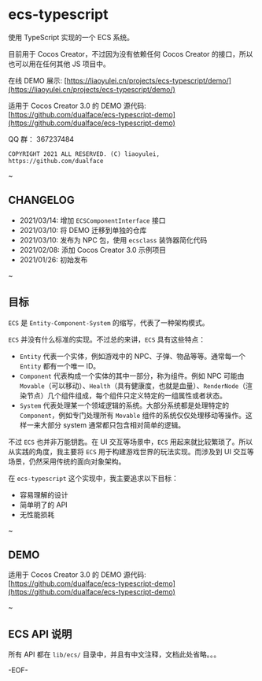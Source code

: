 # ecs-typescript

使用 TypeScript 实现的一个 ECS 系统。

目前用于 Cocos Creator，不过因为没有依赖任何 Cocos Creator 的接口，所以也可以用在任何其他 JS 项目中。

在线 DEMO 展示: [https://liaoyulei.cn/projects/ecs-typescript/demo/](https://liaoyulei.cn/projects/ecs-typescript/demo/)

适用于 Cocos Creator 3.0 的 DEMO 源代码: [https://github.com/dualface/ecs-typescript-demo](https://github.com/dualface/ecs-typescript-demo)


QQ 群： 367237484

```
COPYRIGHT 2021 ALL RESERVED. (C) liaoyulei, https://github.com/dualface
```

~


## CHANGELOG

-   2021/03/14: 增加 `ECSComponentInterface` 接口
-   2021/03/10: 将 DEMO 迁移到单独的仓库
-   2021/03/10: 发布为 NPC 包，使用 `ecsclass` 装饰器简化代码
-   2021/02/08: 添加 Cocos Creator 3.0 示例项目
-   2021/01/26: 初始发布

~


## 目标

`ECS` 是 `Entity-Component-System` 的缩写，代表了一种架构模式。

`ECS` 并没有什么标准的实现。不过总的来讲，`ECS` 具有这些特点：

-   `Entity` 代表一个实体，例如游戏中的 NPC、子弹、物品等等。通常每一个 `Entity` 都有一个唯一 ID。
-   `Component` 代表构成一个实体的其中一部分，称为组件。例如 NPC 可能由 `Movable`（可以移动）、`Health`（具有健康度，也就是血量）、`RenderNode`（渲染节点）几个组件组成，每个组件只定义特定的一组属性或者状态。
-   `System` 代表处理某一个领域逻辑的系统。大部分系统都是处理特定的 `Component`，例如专门处理所有 `Movable` 组件的系统仅仅处理移动等操作。这样一来大部分 system 通常都只包含相对简单的逻辑。

不过 `ECS` 也并非万能钥匙。在 UI 交互等场景中，`ECS` 用起来就比较繁琐了。所以从实践的角度，我主要将 `ECS` 用于构建游戏世界的玩法实现。而涉及到 UI 交互等场景，仍然采用传统的面向对象架构。

在 `ecs-typescript` 这个实现中，我主要追求以下目标：

-   容易理解的设计
-   简单明了的 API
-   无性能损耗

~


## DEMO

适用于 Cocos Creator 3.0 的 DEMO 源代码: [https://github.com/dualface/ecs-typescript-demo](https://github.com/dualface/ecs-typescript-demo)

~


## ECS API 说明

所有 API 都在 `lib/ecs/` 目录中，并且有中文注释，文档此处省略。。。

\-EOF\-

